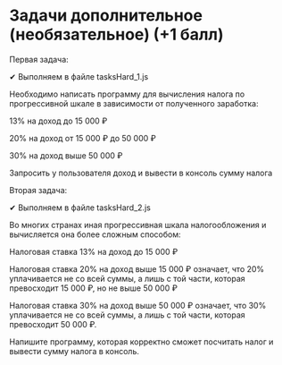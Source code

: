 # Задачи дополнительное (необязательное) (+1 балл)

Первая задача:

✔ Выполняем в файле tasksHard_1.js

Необходимо написать программу для вычисления налога по прогрессивной шкале в зависимости от полученного заработка:

13% на доход до 15 000 ₽

20% на доход от 15 000 ₽ до 50 000 ₽

30% на доход выше 50 000 ₽

Запросить у пользователя доход и вывести в консоль сумму налога

Вторая задача:

✔ Выполняем в файле tasksHard_2.js

Во многих странах иная прогрессивная шкала налогообложения и вычисляется она более сложным способом: 


Налоговая ставка 13% на доход до 15 000 ₽

Налоговая ставка 20% на доход выше 15 000 ₽ означает, что 20% уплачивается не со всей суммы, а лишь с той части, которая превосходит 15 000 ₽, но не выше 50 000 ₽

Налоговая ставка 30% на доход выше 50 000 ₽ означает, что 30% уплачивается не со всей суммы, а лишь с той части, которая превосходит 50 000 ₽.


Напишите программу, которая корректно сможет посчитать налог и вывести сумму налога в консоль.


